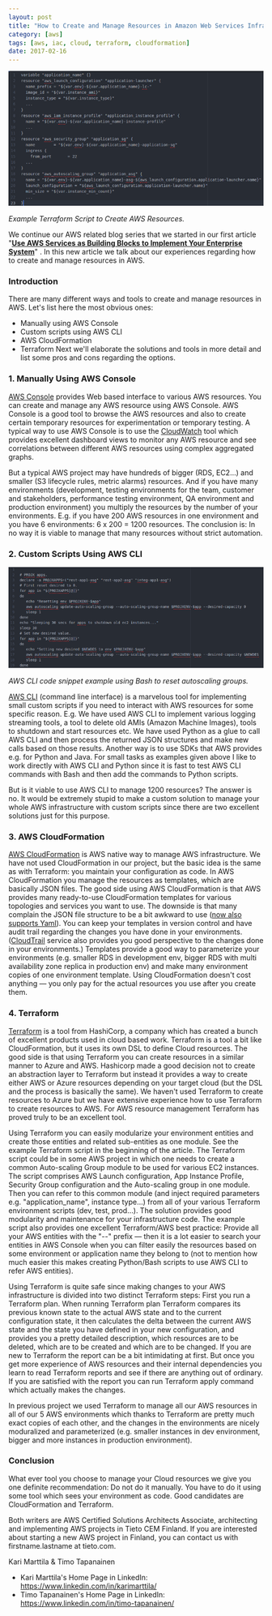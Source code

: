 ```yaml
---
layout: post
title: "How to Create and Manage Resources in Amazon Web Services Infrastructure?"
category: [aws]
tags: [aws, iac, cloud, terraform, cloudformation]
date: 2017-02-16
---
```


![](/img/2017-02-16-how-to-create-and-manage-resources-in-amazon-web-services-infrastructure_img_1.png)

*Example Terraform Script to Create AWS Resources.*

We continue our AWS related blog series that we started in our first article "[**Use AWS Services as Building Blocks to Implement Your Enterprise System**](https://medium.com/tieto-developers/use-aws-services-as-building-blocks-to-implement-your-enterprise-system-598676a0ee49#.86dk7lu31)" . In this new article we talk about our experiences regarding how to create and manage resources in AWS.

### Introduction

There are many different ways and tools to create and manage resources in AWS. Let's list here the most obvious ones:

* Manually using AWS Console
* Custom scripts using AWS CLI
* AWS CloudFormation
* Terraform
Next we'll elaborate the solutions and tools in more detail and list some pros and cons regarding the options.

### 1. Manually Using AWS Console

[AWS Console](https://aws.amazon.com/console/) provides Web based interface to various AWS resources. You can create and manage any AWS resource using AWS Console. AWS Console is a good tool to browse the AWS resources and also to create certain temporary resources for experimentation or temporary testing. A typical way to use AWS Console is to use the [CloudWatch](https://aws.amazon.com/cloudwatch/) tool which provides excellent dashboard views to monitor any AWS resource and see correlations between different AWS resources using complex aggregated graphs.

But a typical AWS project may have hundreds of bigger (RDS, EC2…) and smaller (S3 lifecycle rules, metric alarms) resources. And if you have many environments (development, testing environments for the team, customer and stakeholders, performance testing environment, QA environment and production environment) you multiply the resources by the number of your environments. E.g. if you have 200 AWS resources in one environment and you have 6 environments: 6 x 200 = 1200 resources. The conclusion is: In no way it is viable to manage that many resources without strict automation.

### 2. Custom Scripts Using AWS CLI

![](/img/2017-02-16-how-to-create-and-manage-resources-in-amazon-web-services-infrastructure_img_2.png)

*AWS CLI code snippet example using Bash to reset autoscaling groups.*

[AWS CLI](https://aws.amazon.com/cli/) (command line interface) is a marvelous tool for implementing small custom scripts if you need to interact with AWS resources for some specific reason. E.g. We have used AWS CLI to implement various logging streaming tools, a tool to delete old AMIs (Amazon Machine Images), tools to shutdown and start resources etc. We have used Python as a glue to call AWS CLI and then process the returned JSON structures and make new calls based on those results. Another way is to use SDKs that AWS provides e.g. for Python and Java. For small tasks as examples given above I like to work directly with AWS CLI and Python since it is fast to test AWS CLI commands with Bash and then add the commands to Python scripts.

But is it viable to use AWS CLI to manage 1200 resources? The answer is no. It would be extremely stupid to make a custom solution to manage your whole AWS infrastructure with custom scripts since there are two excellent solutions just for this purpose.

### 3. AWS CloudFormation

[AWS CloudFormation](https://aws.amazon.com/cloudformation/) is AWS native way to manage AWS infrastructure. We have not used CloudFormation in our project, but the basic idea is the same as with Terraform: you maintain your configuration as code. In AWS CloudFormation you manage the resources as templates, which are basically JSON files. The good side using AWS CloudFormation is that AWS provides many ready-to-use CloudFormation templates for various topologies and services you want to use. The downside is that many complain the JSON file structure to be a bit awkward to use ([now also supports Yaml](https://aws.amazon.com/about-aws/whats-new/2016/09/aws-cloudformation-introduces-yaml-template-support-and-cross-stack-references/)). You can keep your templates in version control and have audit trail regarding the changes you have done in your environments. ([CloudTrail](https://aws.amazon.com/cloudtrail/) service also provides you good perspective to the changes done in your environments.) Templates provide a good way to parameterize your environments (e.g. smaller RDS in development env, bigger RDS with multi availability zone replica in production env) and make many environment copies of one environment template. Using CloudFormation doesn't cost anything — you only pay for the actual resources you use after you create them.

### 4. Terraform

[Terraform](https://www.terraform.io) is a tool from HashiCorp, a company which has created a bunch of excellent products used in cloud based work. Terraform is a tool a bit like CloudFormation, but it uses its own DSL to define Cloud resources. The good side is that using Terraform you can create resources in a similar manner to Azure and AWS. Hashicorp made a good decision not to create an abstraction layer to Terraform but instead it provides a way to create either AWS or Azure resources depending on your target cloud (but the DSL and the process is basically the same). We haven't used Terraform to create resources to Azure but we have extensive experience how to use Terraform to create resources to AWS. For AWS resource management Terraform has proved truly to be an excellent tool.

Using Terraform you can easily modularize your environment entities and create those entities and related sub-entities as one module. See the example Terraform script in the beginning of the article. The Terraform script could be in some AWS project in which one needs to create a common Auto-scaling Group module to be used for various EC2 instances. The script comprises AWS Launch configuration, App Instance Profile, Security Group configuration and the Auto-scaling group in one module. Then you can refer to this common module (and inject required parameters e.g. "application_name", instance type…) from all of your various Terraform environment scripts (dev, test, prod…). The solution provides good modularity and maintenance for your infrastructure code. The example script also provides one excellent Terraform/AWS best practice: Provide all your AWS entities with the "<environment>-<application>-" prefix — then it is a lot easier to search your entities in AWS Console when you can filter easily the resources based on some environment or application name they belong to (not to mention how much easier this makes creating Python/Bash scripts to use AWS CLI to refer AWS entities).

Using Terraform is quite safe since making changes to your AWS infrastructure is divided into two distinct Terraform steps: First you run a Terraform plan. When running Terraform plan Terraform compares its previous known state to the actual AWS state and to the current configuration state, it then calculates the delta between the current AWS state and the state you have defined in your new configuration, and provides you a pretty detailed description, which resources are to be deleted, which are to be created and which are to be changed. If you are new to Terraform the report can be a bit intimidating at first. But once you get more experience of AWS resources and their internal dependencies you learn to read Terraform reports and see if there are anything out of ordinary. If you are satisfied with the report you can run Terraform apply command which actually makes the changes.

In previous project we used Terraform to manage all our AWS resources in all of our 5 AWS environments which thanks to Terraform are pretty much exact copies of each other, and the changes in the environments are nicely moduralized and parameterized (e.g. smaller instances in dev environment, bigger and more instances in production environment).

### Conclusion

What ever tool you choose to manage your Cloud resources we give you one definite recommendation: Do not do it manually. You have to do it using some tool which sees your environment as code. Good candidates are CloudFormation and Terraform.

Both writers are AWS Certified Solutions Architects Associate, architecting and implementing AWS projects in Tieto CEM Finland. If you are interested about starting a new AWS project in Finland, you can contact us with firstname.lastname at tieto.com.

Kari Marttila & Timo Tapanainen

* Kari Marttila's Home Page in LinkedIn: <https://www.linkedin.com/in/karimarttila/>
* Timo Tapanainen's Home Page in LinkedIn: <https://www.linkedin.com/in/timo-tapanainen/>
  
